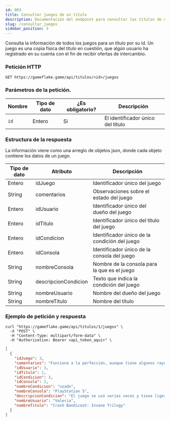 ```yaml
---
id: 003 
title: Consultar juegos de un título
description: Documentación del endpoint para consultar los títulos de un juego
slug: /consultar_juegos
sidebar_position: 3
---
```


Consulta la información de todos los juegos para un título por su id. Un juego
es una copia física del título en cuestión, que algún usuario ha registrado en su
cuenta con el fin de recibir ofertas de intercambio.

### Petición HTTP
`GET https://gameflake.game/api/titulos/<id>/juegos`

### Parámetros de la petición.
| Nombre      | Tipo de dato | ¿Es obligatorio? | Descripción                        |
| ----------- | ------------ | ---------------- | -----------------------------------|
| `id`        | Entero       | Si               | El identificador único del título  |


### Estructura de la respuesta
La información viene como una arreglo de objetos json, donde cada objeto contiene
los datos de un juego.

| Tipo de dato | Atributo             | Descripción                                   |
| ------------ | -------------------- | --------------------------------------------- |
| Entero       | idJuego              | Identificador único del juego                 |
| String       | comentarios          | Observaciones sobre el estado del juego       |
| Entero       | idUsuario            | Identificador único del dueño del juego       |
| Entero       | idTitulo             | Identificador único del título del juego      |
| Entero       | idCondicion          | Identificador único de la condición del juego |
| Entero       | idConsola            | Identificador único de la consola del juego   |
| String       | nombreConsola        | Nombre de la consola para la que es el juego  |
| String       | descripcionCondicion | Texto que indica la condición del juego       |
| String       | nombreUsuario        | Nombre del dueño del juego                    |
| String       | nombreTitulo         | Nombre del título                             |


### Ejemplo de petición y respuesta
```shell title="Ejemplo de petición"
curl "https://gameflake.game/api/titulos/1/juegos" \
  -X "POST" \
  -H "Content-Type: multipart/form-data" \
  -H "Authorization: Bearer <api_token_aqui>" \
```

```json title="Ejemplo de respuesta"
[
  {
    "idJuego": 3,
    "comentarios": "Funciona a la perfección, aunque tiene algunos rayoncitos casi invisibles.",
    "idUsuario": 3,
    "idTitulo": 1,
    "idCondicion": 3,
    "idConsola": 2,
    "nombreCondicion": "usado",
    "nombreConsola": "PlayStation 5",
    "descripcionCondicion": "El juego se usó varias veces y tiene ligeros rayones visibles en su superficie, pero corre con normalidad.",
    "nombreUsuario": "Valeria",
    "nombreTitulo": "Crash Bandicoot: Insane Trilogy"
  }
]
```
